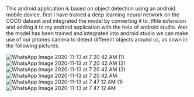 This android application is based on object detection using an android mobile device. first I have trained a deep learning neural network on the COCO dataset and integrated the model by converting it to .tflite extension and adding it to my android application with the help of android studio. 
Ater the model has been trained and integrated into android studio we can make use of our phones camera to detect different objects around us, as sown in the following pictures.


![WhatsApp Image 2020-11-13 at 7 20 42 AM (1)](https://user-images.githubusercontent.com/45965818/123956787-b5b29b80-d9c8-11eb-92ca-bb6ef35918da.jpeg)
![WhatsApp Image 2020-11-13 at 7 20 42 AM (2)](https://user-images.githubusercontent.com/45965818/123956790-b6e3c880-d9c8-11eb-9648-ac4803ded6a2.jpeg)
![WhatsApp Image 2020-11-13 at 7 20 42 AM (3)](https://user-images.githubusercontent.com/45965818/123956793-b77c5f00-d9c8-11eb-9958-8d1877db609a.jpeg)
![WhatsApp Image 2020-11-13 at 7 20 42 AM](https://user-images.githubusercontent.com/45965818/123956795-b814f580-d9c8-11eb-8c56-dfd11a9a4342.jpeg)
![WhatsApp Image 2020-11-13 at 7 47 12 AM (1)](https://user-images.githubusercontent.com/45965818/123956797-b814f580-d9c8-11eb-9ad7-084ea3776cf6.jpeg)
![WhatsApp Image 2020-11-13 at 7 47 12 AM](https://user-images.githubusercontent.com/45965818/123956798-b8ad8c00-d9c8-11eb-92b1-d7510bcd8467.jpeg)
